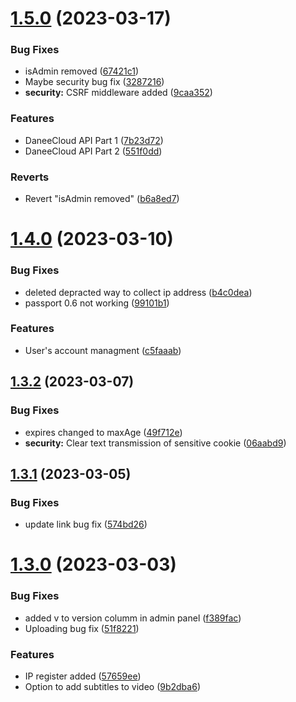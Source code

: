 # [1.5.0](https://github.com/DaneeSkripter/DaneeCloud/compare/v1.4.0...v1.5.0) (2023-03-17)


### Bug Fixes

* isAdmin removed ([67421c1](https://github.com/DaneeSkripter/DaneeCloud/commit/67421c195e146d62be41764faff0b75cf667a084))
* Maybe security bug fix ([3287216](https://github.com/DaneeSkripter/DaneeCloud/commit/3287216d36ef5d8047403c6a2b2bba4e94ff5183))
* **security:** CSRF middleware added ([9caa352](https://github.com/DaneeSkripter/DaneeCloud/commit/9caa352e21453574ceb7d74988afbb515577d1c1))


### Features

* DaneeCloud API Part 1 ([7b23d72](https://github.com/DaneeSkripter/DaneeCloud/commit/7b23d72deab50f92d2a757f3e14143823b4e1d56))
* DaneeCloud API Part 2 ([551f0dd](https://github.com/DaneeSkripter/DaneeCloud/commit/551f0ddbb2a2e23b990688542eb742d756ac87a3))


### Reverts

* Revert "isAdmin removed" ([b6a8ed7](https://github.com/DaneeSkripter/DaneeCloud/commit/b6a8ed7b679e60ad6566858285556be9ae4e6dd4))



# [1.4.0](https://github.com/DaneeSkripter/DaneeCloud/compare/v1.3.2...v1.4.0) (2023-03-10)


### Bug Fixes

* deleted depracted way to collect ip address ([b4c0dea](https://github.com/DaneeSkripter/DaneeCloud/commit/b4c0dea73dbbdf819b1e6d0cc1da1544df7f8c18))
* passport 0.6 not working ([99101b1](https://github.com/DaneeSkripter/DaneeCloud/commit/99101b1920859fa875725e7d2dd4611429c0dd34))


### Features

* User's account managment ([c5faaab](https://github.com/DaneeSkripter/DaneeCloud/commit/c5faaaba20550220b7e5f15f71d916e557523150))



## [1.3.2](https://github.com/DaneeSkripter/DaneeCloud/compare/v1.3.1...v1.3.2) (2023-03-07)


### Bug Fixes

* expires changed to maxAge ([49f712e](https://github.com/DaneeSkripter/DaneeCloud/commit/49f712e6e9a15be5ea27c0601b702d25614c0c29))
* **security:** Clear text transmission of sensitive cookie ([06aabd9](https://github.com/DaneeSkripter/DaneeCloud/commit/06aabd928885c5f137020f13a87f91c654306403))



## [1.3.1](https://github.com/DaneeSkripter/DaneeCloud/compare/v1.3.0...v1.3.1) (2023-03-05)


### Bug Fixes

* update link bug fix ([574bd26](https://github.com/DaneeSkripter/DaneeCloud/commit/574bd26c884bd0955f19b9124b7cd23f29aa7a25))



# [1.3.0](https://github.com/DaneeSkripter/DaneeCloud/compare/v1.2.3...v1.3.0) (2023-03-03)


### Bug Fixes

* added v to version columm in admin panel ([f389fac](https://github.com/DaneeSkripter/DaneeCloud/commit/f389facad2c83f03f4007e7dd53c476ef8116ea0))
* Uploading bug fix ([51f8221](https://github.com/DaneeSkripter/DaneeCloud/commit/51f82215baa3a6838c08f23a026ab444c20915f1))


### Features

* IP register added ([57659ee](https://github.com/DaneeSkripter/DaneeCloud/commit/57659ee7ddfa3348df44c87eac98045c6da650fd))
* Option to add subtitles to video ([9b2dba6](https://github.com/DaneeSkripter/DaneeCloud/commit/9b2dba69c21f99e285778e3dff118502ce4fe149))



